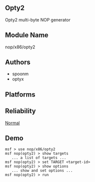 ## Opty2

Opty2 multi-byte NOP generator


## Module Name
nop/x86/opty2

## Authors
* spoonm
* optyx





## Platforms


## Reliability
[Normal](https://github.com/rapid7/metasploit-framework/wiki/Exploit-Ranking)

## Demo

```
msf > use nop/x86/opty2
msf nop(opty2) > show targets
   ... a list of targets ...
msf nop(opty2) > set TARGET <target-id>
msf nop(opty2) > show options
   ... show and set options ...
msf nop(opty2) > run
```
    
    